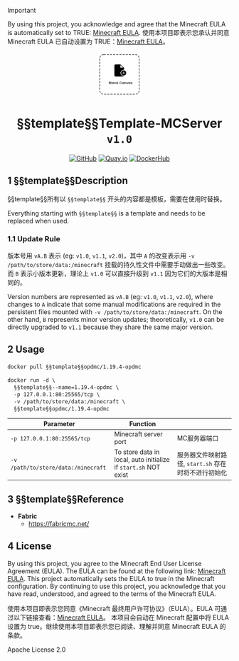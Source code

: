 > [!IMPORTANT]
> By using this project, you acknowledge and agree that the Minecraft EULA is automatically set to TRUE: [Minecraft EULA](https://account.mojang.com/documents/minecraft_eula).
> 使用本项目即表示您承认并同意 Minecraft EULA 已自动设置为 TRUE：[Minecraft EULA](https://account.mojang.com/documents/minecraft_eula)。

<div align="center">
	<img §§template§§ src="https://github.com/OPDMC/Template-MCServer/raw/main/docs/%23README/icon.png" width="20%"/>
    <h1>§§template§§Template-MCServer <code>v1.0</code></h1>
	<a §§template§§ href='https://github.com/OPDMC/Template-MCServer'><img src="https://img.shields.io/badge/-GitHub-3A3A3A?style=flat&amp;logo=GitHub&amp;logoColor=white" referrerpolicy="no-referrer" alt="GitHub"></a>
	<a §§template§§ href=''><img src="https://img.shields.io/badge/-Quay.io-ee0000?style=flat&amp;logo=RedHat&amp;logoColor=white" referrerpolicy="no-referrer" alt="Quay.io"></a>
	<a §§template§§ href=''><img src="https://img.shields.io/badge/-DockerHub-1c90ed?style=flat&amp;logo=Docker&amp;logoColor=white" referrerpolicy="no-referrer" alt="DockerHub"></a>
    </tr>
</div>


## 1 §§template§§Description

§§template§§所有以 `§§template§§` 开头的内容都是模板，需要在使用时替换。

Everything starting with `§§template§§` is a template and needs to be replaced when used.

### 1.1 Update Rule

版本号用 `vA.B` 表示 (eg: `v1.0`, `v1.1`, `v2.0`)，其中 `A` 的改变表示用 `-v /path/to/store/data:/minecraft` 挂载的持久性文件中需要手动做出一些改变。而 `B` 表示小版本更新，理论上 `v1.0` 可以直接升级到 `v1.1` 因为它们的大版本是相同的。

Version numbers are represented as `vA.B` (eg: `v1.0`, `v1.1`, `v2.0`), where changes to `A` indicate that some manual modifications are required in the persistent files mounted with `-v /path/to/store/data:/minecraft`. On the other hand, `B` represents minor version updates; theoretically, `v1.0` can be directly upgraded to `v1.1` because they share the same major version.

## 2 Usage

```shell
docker pull §§template§§opdmc/1.19.4-opdmc
```

```shell
docker run -d \
  §§template§§--name=1.19.4-opdmc \
  -p 127.0.0.1:80:25565/tcp \
  -v /path/to/store/data:/minecraft \
  §§template§§opdmc/1.19.4-opdmc
```

| Parameter                             | Function                                                        |                                  |
|---------------------------------------|-----------------------------------------------------------------|----------------------------------|
| `-p 127.0.0.1:80:25565/tcp`           | Minecraft server port                                           | MC服务器端口                          |
| `-v /path/to/store/data:/minecraft`   | To store data in local, auto initialize if `start.sh` NOT exist | 服务器文件映射路径, `start.sh` 存在时将不进行初始化 |

## 3 §§template§§Reference

- **Fabric**
  - https://fabricmc.net/


## 4 License

By using this project, you agree to the Minecraft End User License Agreement (EULA). The EULA can be found at the following link: [Minecraft EULA](https://account.mojang.com/documents/minecraft_eula).  This project automatically sets the EULA to true in the Minecraft configuration. By continuing to use this project, you acknowledge that you have read, understood, and agreed to the terms of the Minecraft EULA.

使用本项目即表示您同意《Minecraft 最终用户许可协议》（EULA）。EULA 可通过以下链接查看：[Minecraft EULA](https://account.mojang.com/documents/minecraft_eula)。 本项目会自动在 Minecraft 配置中将 EULA 设置为 true。继续使用本项目即表示您已阅读、理解并同意 Minecraft EULA 的条款。

Apache License 2.0
